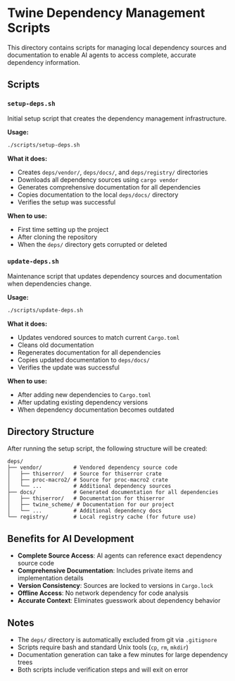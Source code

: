 # Twine Dependency Management Scripts

This directory contains scripts for managing local dependency sources and documentation to enable AI agents to access complete, accurate dependency information.

## Scripts

### `setup-deps.sh`
Initial setup script that creates the dependency management infrastructure.

**Usage:**
```bash
./scripts/setup-deps.sh
```

**What it does:**
- Creates `deps/vendor/`, `deps/docs/`, and `deps/registry/` directories
- Downloads all dependency sources using `cargo vendor`
- Generates comprehensive documentation for all dependencies
- Copies documentation to the local `deps/docs/` directory
- Verifies the setup was successful

**When to use:**
- First time setting up the project
- After cloning the repository
- When the `deps/` directory gets corrupted or deleted

### `update-deps.sh`
Maintenance script that updates dependency sources and documentation when dependencies change.

**Usage:**
```bash
./scripts/update-deps.sh
```

**What it does:**
- Updates vendored sources to match current `Cargo.toml`
- Cleans old documentation
- Regenerates documentation for all dependencies
- Copies updated documentation to `deps/docs/`
- Verifies the update was successful

**When to use:**
- After adding new dependencies to `Cargo.toml`
- After updating existing dependency versions
- When dependency documentation becomes outdated

## Directory Structure

After running the setup script, the following structure will be created:

```
deps/
├── vendor/          # Vendored dependency source code
│   ├── thiserror/   # Source for thiserror crate
│   ├── proc-macro2/ # Source for proc-macro2 crate
│   └── ...          # Additional dependency sources
├── docs/            # Generated documentation for all dependencies
│   ├── thiserror/   # Documentation for thiserror
│   ├── twine_scheme/ # Documentation for our project
│   └── ...          # Additional dependency docs
└── registry/        # Local registry cache (for future use)
```

## Benefits for AI Development

- **Complete Source Access**: AI agents can reference exact dependency source code
- **Comprehensive Documentation**: Includes private items and implementation details
- **Version Consistency**: Sources are locked to versions in `Cargo.lock`
- **Offline Access**: No network dependency for code analysis
- **Accurate Context**: Eliminates guesswork about dependency behavior

## Notes

- The `deps/` directory is automatically excluded from git via `.gitignore`
- Scripts require bash and standard Unix tools (`cp`, `rm`, `mkdir`)
- Documentation generation can take a few minutes for large dependency trees
- Both scripts include verification steps and will exit on error